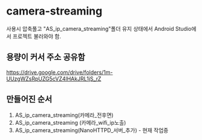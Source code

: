 # camera-streaming
사용시 압축풀고 "AS_ip_camera_streaming"폴더 유지 상태에서 Android Studio에서 프로젝트 불러와야 함.

## 용량이 커서 주소 공유함
https://drive.google.com/drive/folders/1m-UUzgWZsRpUZG5cVZ4lHAkJRL1jS_rZ

## 만들어진 순서
1. AS_ip_camera_streaming(카메라_전후면)
2. AS_ip_camera_streaming (카메라_wifi_ip노출)
3. AS_ip_camera_streaming(NanoHTTPD_서버_추가) - 현재 작업중
